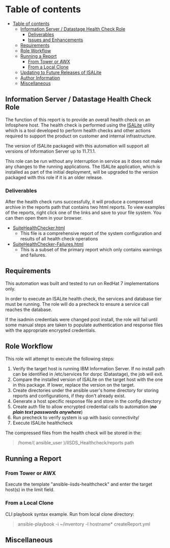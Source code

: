 # Table of contents

- [Table of contents](#table-of-contents)
  - [Information Server / Datastage Health Check Role](#information-server--datastage-health-check-role)
    - [Deliverables](#deliverables)
    - [Issues and Enhancements](#issues-and-enhancements)
  - [Requirements](#requirements)
  - [Role Workflow](#role-workflow)
  - [Running a Report](#running-a-report)
    - [From Tower or AWX](#from-tower-or-awx)
    - [From a Local Clone](#from-a-local-clone)
  - [Updating to Future Releases of ISALite](#updating-to-future-releases-of-isalite)
  - [Author Information](#author-information)
  - [Miscellaneous](#miscellaneous)

## Information Server / Datastage Health Check Role

The function of this report is to provide an overall health check on an Infosphere host.  The health check is performed using the [ISALite](https://www.ibm.com/support/knowledgecenter/SSZJPZ_11.7.0/com.ibm.swg.im.iis.productization.iisinfsv.install.doc/topics/wsisinst_install_verif_troublshtng.html) utility which is a tool developed to perform health checks and other actions required to support the product on customer and internal infrastructure.  

The version of ISALite packaged with this automation will support all versions of Information Server up to 11.7.1.1.  

This role can be run without any interruption in service as it does not make any changes to the running applications.  The ISALite application, which is installed as part of the initial deployment, will be upgraded to the version packaged with this role if it is an older release.

### Deliverables
After the health check runs successfully, it will produce a compressed archive in the reports path that contains two html reports.  To view examples of the reports, right click one of the links and save to your file system.  You can then open them in your browser.
- [SuiteHealthChecker.html](SampleFiles/SuiteHealthChecker.html)
  - This file is a comprehensive report of the system configuration and results of all health check operations
- [SuiteHealthChecker-Failures.html](SampleFiles/SuiteHealthChecker-Failures.html)
  - This is a subset of the primary report which only contains warnings and failures.  



## Requirements

This automation was built and tested to run on RedHat 7 implementations only.

In order to execute an ISALite health check, the services and database tier must be running.  The role will do a precheck to ensure a service call reaches the database.

If the isadmin credentials were changed post install, the role will fail until some manual steps are taken to populate authentication and response files with the appropriate encrypted credentials.

## Role Workflow

This role will attempt to execute the following steps:

1.  Verify the target host is running IBM Information Server.  If no install path can be identified in /etc/services for dsrpc (Datastage), the job will exit.
2.  Compare the installed version of ISALite on the target host with the one in this package.  If lower, replace the version on the target.
3.  Create directories under the ansible user's home directory for storing reports and configurations, if they don't already exist.
4.  Generate a host specific response file and store in the config directory
5.  Create auth file to allow encrypted credential calls to automation (***no plain text passwords anywhere***)
6.  Run precheck to verify system is up with basic connectivity/
7.  Execute ISALite healthcheck

The compressed files from the health check will be stored in the:
>/home/( ansible_user )/IISDS_Healthcheck/reports path

## Running a Report

### From Tower or AWX

Execute the template "ansible-iisds-healthcheck" and enter the target host(s) in the limit field.

### From a Local Clone

CLI playbook syntax example.  Run from local clone directory:

>ansible-playbook -i ~/inventory -l hostname* createReport.yml

## Miscellaneous

